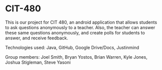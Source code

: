 # CIT-480

This is our project for CIT 480, an android application that allows students to ask 
questions anonymously to a teacher. Also, the teacher can answer these same questions
anonymously, and create polls for students to answer, and receive feedback.

Technologies used:
Java,
GitHub,
Google Drive/Docs,
Justinmind

Group members:
Joel Smith,
Bryan Yostos,
Brian Warren,
Kyle Jones,
Joshua Stigleman,
Steve Yasoni
